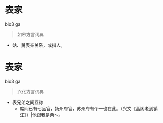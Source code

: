# 表家
bio3 ga
> 如皋方言词典
- 姑、舅表亲关系，或指人。

# 表家
bio3 ga
> 兴化方言词典
- 表兄弟之间互称
  - 席间已有七品官，扬州府官，苏州府有个一也在此。（兴文《高阁老到镇江》）|他跟我是两～。
